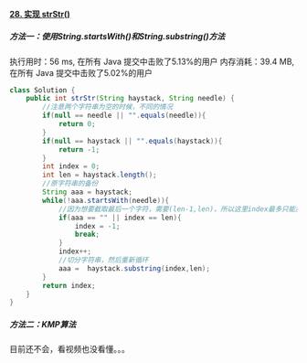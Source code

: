 #### [28. 实现 strStr()](https://leetcode-cn.com/problems/implement-strstr/)

##### 方法一：使用String.startsWith()和String.substring()方法

执行用时：56 ms, 在所有 Java 提交中击败了5.13%的用户
内存消耗：39.4 MB, 在所有 Java 提交中击败了5.02%的用户

```java
class Solution {
    public int strStr(String haystack, String needle) {
        //注意两个字符串为空的时候，不同的情况
        if(null == needle || "".equals(needle)){
            return 0;
        }
        if(null == haystack || "".equals(haystack)){
            return -1;
        }
        int index = 0;
        int len = haystack.length();
        //原字符串的备份
        String aaa = haystack;
        while(!aaa.startsWith(needle)){
            //因为想要截取最后一个字符，需要(len-1,len)，所以这里index最多只能加到len-1
            if(aaa == "" || index == len){
                index = -1;
                break;
            }
            index++;
            //切分字符串，然后重新循环
            aaa =  haystack.substring(index,len);
        }
        return index;
    }
}
```

##### 方法二：KMP算法

目前还不会，看视频也没看懂。。。

```java

```